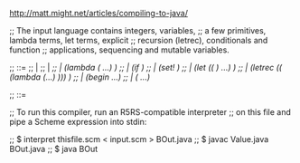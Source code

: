 http://matt.might.net/articles/compiling-to-java/

;; The input language contains integers, variables,
;; a few primitives, lambda terms, let terms, explicit
;; recursion (letrec), conditionals and function
;; applications, sequencing and mutable variables.

;; <exp> ::= <const>
;;        |  <prim>
;;        |  <var>
;;        |  (lambda (<var> ...) <exp>)
;;        |  (if <exp> <exp> <exp>)
;;        |  (set! <var> <exp>)
;;        |  (let ((<var> <exp>) ...) <exp>)
;;        |  (letrec ((<var> (lambda (<var>...) <exp>))) <exp>)
;;        |  (begin <exp> ...)
;;        |  (<exp> <exp> ...)

;; <const> ::= <int>

;; To run this compiler, run an R5RS-compatible interpreter
;; on this file and pipe a Scheme expression into stdin:

;;  $ interpret thisfile.scm < input.scm > BOut.java
;;  $ javac Value.java BOut.java 
;;  $ java BOut
